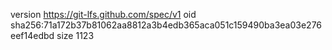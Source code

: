 version https://git-lfs.github.com/spec/v1
oid sha256:71a172b37b81062aa8812a3b4edb365aca051c159490ba3ea03e276eef14edbd
size 1123

